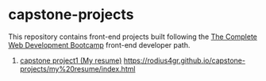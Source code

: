 # capstone-projects
This repository contains front-end projects built following the [The Complete Web Development Bootcamp](https://www.udemy.com/course/the-complete-web-development-bootcamp/) front-end developer path.

1.  [capstone project1 (My resume)]( https://github.com/rodius4gr/capstone-projects/tree/main/my%20resume)
    https://rodius4gr.github.io/capstone-projects/my%20resume/index.html
